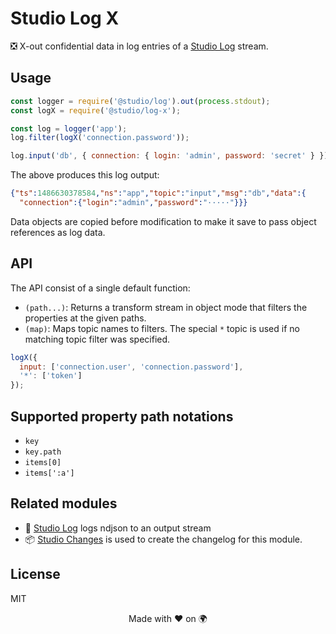 # Studio Log X

❎ X-out confidential data in log entries of a [Studio Log][1] stream.

## Usage

```js
const logger = require('@studio/log').out(process.stdout);
const logX = require('@studio/log-x');

const log = logger('app');
log.filter(logX('connection.password'));

log.input('db', { connection: { login: 'admin', password: 'secret' } });
```

The above produces this log output:

```json
{"ts":1486630378584,"ns":"app","topic":"input","msg":"db","data":{
  "connection":{"login":"admin","password":"·····"}}}
```

Data objects are copied before modification to make it save to pass object
references as log data.

## API

The API consist of a single default function:

- `(path...)`: Returns a transform stream in object mode that filters the
  properties at the given paths.
- `(map)`: Maps topic names to filters. The special `*` topic is used if no
  matching topic filter was specified.

```js
logX({
  input: ['connection.user', 'connection.password'],
  '*': ['token']
});
```

## Supported property path notations

- `key`
- `key.path`
- `items[0]`
- `items[':a']`

## Related modules

- 👻 [Studio Log][1] logs ndjson to an output stream
- 📦 [Studio Changes][2] is used to create the changelog for this module.

## License

MIT

<div align="center">Made with ❤️ on 🌍</div>

[1]: https://github.com/javascript-studio/studio-log
[2]: https://github.com/javascript-studio/studio-changes
